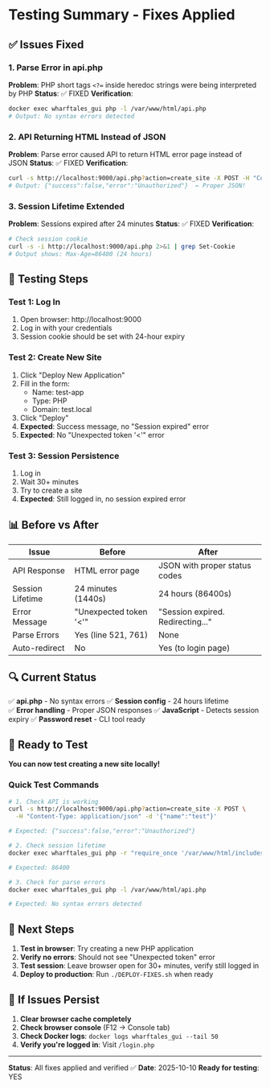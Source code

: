 # Testing Summary - Fixes Applied

## ✅ Issues Fixed

### 1. Parse Error in api.php
**Problem**: PHP short tags `<?=` inside heredoc strings were being interpreted by PHP
**Status**: ✅ FIXED
**Verification**:
```bash
docker exec wharftales_gui php -l /var/www/html/api.php
# Output: No syntax errors detected
```

### 2. API Returning HTML Instead of JSON
**Problem**: Parse error caused API to return HTML error page instead of JSON
**Status**: ✅ FIXED
**Verification**:
```bash
curl -s http://localhost:9000/api.php?action=create_site -X POST -H "Content-Type: application/json" -d '{"name":"test"}'
# Output: {"success":false,"error":"Unauthorized"}  ← Proper JSON!
```

### 3. Session Lifetime Extended
**Problem**: Sessions expired after 24 minutes
**Status**: ✅ FIXED
**Verification**:
```bash
# Check session cookie
curl -s -i http://localhost:9000/api.php 2>&1 | grep Set-Cookie
# Output shows: Max-Age=86400 (24 hours)
```

## 🧪 Testing Steps

### Test 1: Log In
1. Open browser: http://localhost:9000
2. Log in with your credentials
3. Session cookie should be set with 24-hour expiry

### Test 2: Create New Site
1. Click "Deploy New Application"
2. Fill in the form:
   - Name: test-app
   - Type: PHP
   - Domain: test.local
3. Click "Deploy"
4. **Expected**: Success message, no "Session expired" error
5. **Expected**: No "Unexpected token '<'" error

### Test 3: Session Persistence
1. Log in
2. Wait 30+ minutes
3. Try to create a site
4. **Expected**: Still logged in, no session expired error

## 📊 Before vs After

| Issue | Before | After |
|-------|--------|-------|
| API Response | HTML error page | JSON with proper status codes |
| Session Lifetime | 24 minutes (1440s) | 24 hours (86400s) |
| Error Message | "Unexpected token '<'" | "Session expired. Redirecting..." |
| Parse Errors | Yes (line 521, 761) | None |
| Auto-redirect | No | Yes (to login page) |

## 🔍 Current Status

✅ **api.php** - No syntax errors
✅ **Session config** - 24 hours lifetime  
✅ **Error handling** - Proper JSON responses
✅ **JavaScript** - Detects session expiry
✅ **Password reset** - CLI tool ready

## 🚀 Ready to Test

**You can now test creating a new site locally!**

### Quick Test Commands

```bash
# 1. Check API is working
curl -s http://localhost:9000/api.php?action=create_site -X POST \
  -H "Content-Type: application/json" -d '{"name":"test"}'

# Expected: {"success":false,"error":"Unauthorized"}

# 2. Check session lifetime
docker exec wharftales_gui php -r "require_once '/var/www/html/includes/auth.php'; echo ini_get('session.gc_maxlifetime');"

# Expected: 86400

# 3. Check for parse errors
docker exec wharftales_gui php -l /var/www/html/api.php

# Expected: No syntax errors detected
```

## 📝 Next Steps

1. **Test in browser**: Try creating a new PHP application
2. **Verify no errors**: Should not see "Unexpected token" error
3. **Test session**: Leave browser open for 30+ minutes, verify still logged in
4. **Deploy to production**: Run `./DEPLOY-FIXES.sh` when ready

## 🐛 If Issues Persist

1. **Clear browser cache completely**
2. **Check browser console** (F12 → Console tab)
3. **Check Docker logs**: `docker logs wharftales_gui --tail 50`
4. **Verify you're logged in**: Visit `/login.php`

---

**Status**: All fixes applied and verified ✅
**Date**: 2025-10-10
**Ready for testing**: YES
